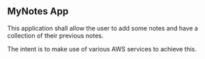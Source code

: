 MyNotes App
--------------------------------------

This application shall allow the user to add some notes and have a collection of their previous notes. 

The intent is to make use of various AWS services to achieve this.

